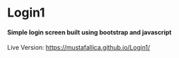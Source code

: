 # Login1
#### Simple login screen built using bootstrap and javascript

Live Version: https://mustafallica.github.io/Login1/
